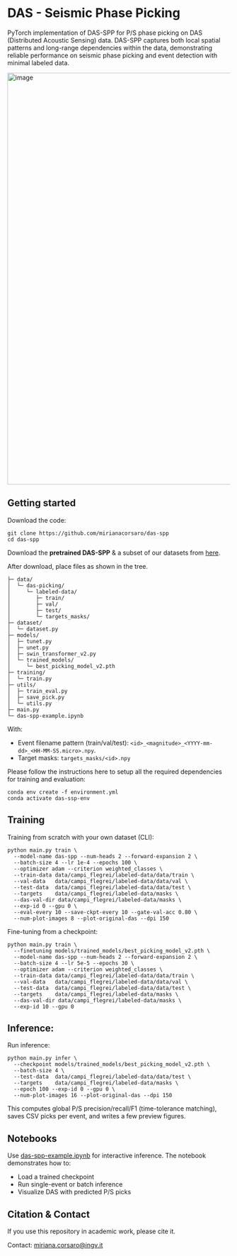 # DAS - Seismic Phase Picking

PyTorch implementation of DAS-SPP for P/S phase picking on DAS (Distributed Acoustic Sensing) data. DAS-SPP captures both local spatial patterns and long-range dependencies within the data, demonstrating reliable performance on seismic phase picking and event detection with minimal labeled data. 

<img width="1254" height="929" alt="image" src="https://github.com/user-attachments/assets/61bf582a-bf52-442b-8d5d-bf66dcf76f64" />


## Getting started

Download the code:

```
git clone https://github.com/mirianacorsaro/das-spp
cd das-spp
```

Download the **pretrained DAS-SPP** & a subset of our datasets from [here](https://drive.google.com/drive/folders/1UkeosTOsF130dHzRfRU3FLvXnnzQXorB?usp=sharing).

After download, place files as shown in the tree.

```
├─ data/
│  └─ das-picking/
│     └─ labeled-data/
│        ├─ train/                   
│        ├─ val/
│        ├─ test/
│        └─ targets_masks/           
├─ dataset/
│  └─ dataset.py                     
├─ models/
│  ├─ tunet.py                     
│  ├─ unet.py                      
│  ├─ swin_transformer_v2.py        
│  └─ trained_models/
│     └─ best_picking_model_v2.pth   
├─ training/
│  └─ train.py                     
├─ utils/
│  ├─ train_eval.py                 
│  ├─ save_pick.py                   
│  └─ utils.py                       
├─ main.py                          
└─ das-spp-example.ipynb            
```

With:
- Event filename pattern (train/val/test): ```<id>_<magnitude>_<YYYY-mm-dd>_<HH-MM-SS.micro>.npy```.
- Target masks: ```targets_masks/<id>.npy```   

Please follow the instructions here to setup all the required dependencies for training and evaluation:

```
conda env create -f environment.yml
conda activate das-ssp-env
```

## Training

Training from scratch with your own dataset (CLI):

```
python main.py train \
  --model-name das-spp --num-heads 2 --forward-expansion 2 \
  --batch-size 4 --lr 1e-4 --epochs 100 \
  --optimizer adam --criterion weighted_classes \
  --train-data data/campi_flegrei/labeled-data/data/train \
  --val-data   data/campi_flegrei/labeled-data/data/val \
  --test-data  data/campi_flegrei/labeled-data/data/test \
  --targets    data/campi_flegrei/labeled-data/masks \
  --das-val-dir data/campi_flegrei/labeled-data/masks \
  --exp-id 0 --gpu 0 \
  --eval-every 10 --save-ckpt-every 10 --gate-val-acc 0.80 \
  --num-plot-images 8 --plot-original-das --dpi 150
```

Fine-tuning from a checkpoint:

```
python main.py train \
  --finetuning models/trained_models/best_picking_model_v2.pth \
  --model-name das-spp --num-heads 2 --forward-expansion 2 \
  --batch-size 4 --lr 5e-5 --epochs 30 \
  --optimizer adam --criterion weighted_classes \
  --train-data data/campi_flegrei/labeled-data/data/train \
  --val-data   data/campi_flegrei/labeled-data/data/val \
  --test-data  data/campi_flegrei/labeled-data/data/test \
  --targets    data/campi_flegrei/labeled-data/masks \
  --das-val-dir data/campi_flegrei/labeled-data/masks \
  --exp-id 10 --gpu 0
```

## Inference:

Run inference:

```
python main.py infer \
  --checkpoint models/trained_models/best_picking_model_v2.pth \
  --batch-size 4 \
  --test-data  data/campi_flegrei/labeled-data/data/test \
  --targets    data/campi_flegrei/labeled-data/masks \
  --epoch 100 --exp-id 0 --gpu 0 \
  --num-plot-images 16 --plot-original-das --dpi 150
```

This computes global P/S precision/recall/F1 (time-tolerance matching), saves CSV picks per event, and writes a few preview figures.

## Notebooks

Use [das-spp-example.ipynb](https://github.com/mirianacorsaro/das-spp/blob/master/das-spp_example.ipynb) for interactive inference. The notebook demonstrates how to:
- Load a trained checkpoint
- Run single-event or batch inference
- Visualize DAS with predicted P/S picks

## Citation & Contact

If you use this repository in academic work, please cite it.

Contact: miriana.corsaro@ingv.it
